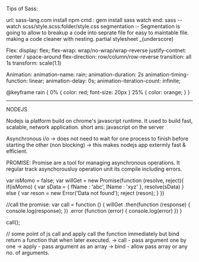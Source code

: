 Tips of Sass:

url: sass-lang.com install npm
cmd : gem install sass
watch end: sass --watch scss/style.scss:folder/style.css
segmentation :- Segmentation is going to allow to breakup a code into seprate file for easy to maintable file.
making a code cleaner with nesting.
partial stylesheet _(underscore)

Flex:
display: flex;
flex-wrap: wrap/no-wrap/wrap-reverse
justify-contnet: center / space-around
flex-direction: row/column/row-reverse
transition: all 1s
transform: scale(1.1)

Animation:
animation-name: rain;
animation-duration: 2s
animation-timing-function: linear;
animation-delay: 0s;
animation-iteration-count: infinite;

@keyframe rain {
	0% {
	color: red;
	font-size: 20px
	}
	25% {
	color: orange;
	}
}

-------------------------------------
NODEJS

Nodejs ia platform build on chrome's javascript runtime. It used to build fast, scalable, network application.
short ans: javascript on the server

Asynchronous i/o
-> does not need to wait for one process to finish before starting the other (non blocking)
-> this makes nodejs app extermly fast & efficient.

PROMISE:
Promise are a tool for managing asynchronous operations. It regular track asynchorousluy operation unit its compile including errors.

var isMomo = false;
var willGet = new Promise(function (resolve, reject){
	if(isMomo) {
	var sData = {
		fName : 'abc',
		lName : 'xyz'
      },
      resolve(sData)
  } else {
  	var reson = new Error('Data not found');
  	reject (reson);
  }
})

//call the promise:
var call = function () {
	willGet
	   .then(function (response) {
	      console.log(response);
	   })
	   .error (function (error) {
	     console.log(error)
	   })
}

call();

// some point of js
call and apply call the function immediately but bind return a function that when later executed.
-> call - pass argument one by one
-> apply - pass argument as an array
-> bind - allow pass array or any no. of arguments.